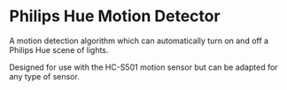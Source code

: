# Philips Hue Motion Detector

A motion detection algorithm which can automatically turn on and off a Philips Hue scene of lights.

Designed for use with the HC-S501 motion sensor but can be adapted for any type of sensor.


